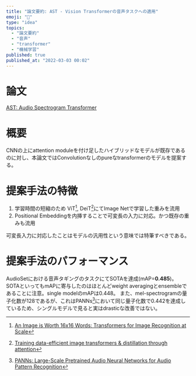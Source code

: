 ```yaml
---
title: "論文要約: AST - Vision Transformerの音声タスクへの適用"
emoji: "🦋"
type: "idea"
topics:
  - "論文要約"
  - "音声"
  - "transformer"
  - "機械学習"
published: true
published_at: "2022-03-03 00:02"
---
```


# 論文

[AST: Audio Spectrogram Transformer](https://arxiv.org/abs/2104.01778v3)

# 概要

CNNの上にattention moduleを付け足したハイブリッドなモデルが既存であるのに対し、本論文ではConvolutionなしのpureなtransformerのモデルを提案する。

# 提案手法の特徴

1. 学習時間の短縮のため ViT[^1], DeiT[^2]にてImage Netで学習した重みを流用
2. Positional Embeddingを内挿することで可変長の入力に対応。かつ既存の重みも流用

可変長入力に対応したことはモデルの汎用性という意味では特筆すべきである。

# 提案手法のパフォーマンス

AudioSetにおける音声タギングのタスクにてSOTAを達成(mAP=**0.485**)。
SOTAといってもmAPに寄与したのはほとんどweight averagingとensembleであることに注意。single modelのmAPは0.448。
また、mel-spectrogramの量子化数が128であるが、これはPANNs[^3]において同じ量子化数で0.442を達成しているため、シングルモデルで見ると実はdrasticな改善ではない。

[^1]: [An Image is Worth 16x16 Words: Transformers for Image Recognition at Scale](https://arxiv.org/abs/2010.11929)
[^2]: [Training data-efficient image transformers & distillation through attention](https://arxiv.org/abs/2012.12877v2)
[^3]: [PANNs: Large-Scale Pretrained Audio Neural Networks for Audio Pattern Recognition](https://arxiv.org/abs/1912.10211)
